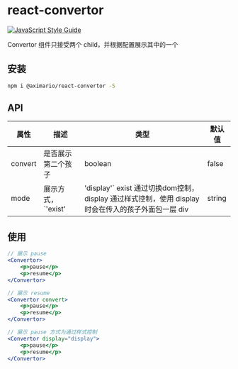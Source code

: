 # react-convertor

[![JavaScript Style Guide](https://cdn.rawgit.com/standard/standard/master/badge.svg)](https://github.com/standard/standard)

Convertor 组件只接受两个 child，并根据配置展示其中的一个

## 安装

```sh
npm i @aximario/react-convertor -S
```

## API

| 属性 | 描述 | 类型 | 默认值 |
| ---- | ---- | ---- |------- |
| convert | 是否展示第二个孩子 | boolean | false |
| mode | 展示方式，`'exist' | 'display'` exist 通过切换dom控制，display 通过样式控制，使用 display 时会在传入的孩子外面包一层 div | string | exist |

## 使用

```jsx
// 展示 pause
<Convertor>
    <p>pause</p>
    <p>resume</p>
</Convertor>

// 展示 resume
<Convertor convert>
    <p>pause</p>
    <p>resume</p>
</Convertor>

// 展示 pause 方式为通过样式控制
<Convertor display="display">
    <p>pause</p>
    <p>resume</p>
</Convertor>
```

